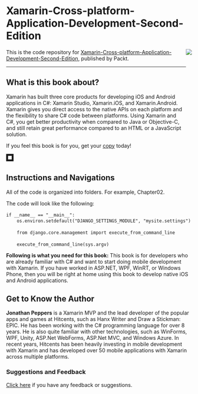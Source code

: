 # Xamarin-Cross-platform-Application-Development-Second-Edition

<a href="https://prod.packtpub.com/in/application-development/xamarin-cross-platform-application-development-second-edition?utm_source=github&utm_medium=repository&utm_campaign=9781784397883"><img src="https://prod.packtpub.com/media/catalog/product/cache/e4d64343b1bc593f1c5348fe05efa4a6/9/7/9781784397883.png" height="256px" align="right"></a>

This is the code repository for [Xamarin-Cross-platform-Application-Development-Second-Edition](https://prod.packtpub.com/in/application-development/xamarin-cross-platform-application-development-second-edition?utm_source=github&utm_medium=repository&utm_campaign=9781784397883), published by Packt.

****

## What is this book about?
Xamarin has built three core products for developing iOS and Android applications in C#: Xamarin Studio, Xamarin.iOS, and Xamarin.Android. Xamarin gives you direct access to the native APIs on each platform and the flexibility to share C# code between platforms. Using Xamarin and C#, you get better productivity when compared to Java or Objective-C, and still retain great performance compared to an HTML or a JavaScript solution.

If you feel this book is for you, get your [copy](https://www.amazon.com/dp/1784391913) today!

<a href="https://www.packtpub.com/?utm_source=github&utm_medium=banner&utm_campaign=GitHubBanner"><img src="https://raw.githubusercontent.com/PacktPublishing/GitHub/master/GitHub.png" 
alt="https://www.packtpub.com/" border="5" /></a>

## Instructions and Navigations
All of the code is organized into folders. For example, Chapter02.

The code will look like the following:
```
if __name__ == "__main__":
    os.environ.setdefault("DJANGO_SETTINGS_MODULE", "mysite.settings")

    from django.core.management import execute_from_command_line

    execute_from_command_line(sys.argv)
```

**Following is what you need for this book:**
This book is for developers who are already familiar with C# and want to start doing mobile development with Xamarin. If you have worked in ASP.NET, WPF, WinRT, or Windows Phone, then you will be right at home using this book to develop native iOS and Android applications.



## Get to Know the Author
**Jonathan Peppers**
is a Xamarin MVP and the lead developer of the popular apps and games at Hitcents, such as Hanx Writer and Draw a Stickman: EPIC. He has been working with the C# programming language for over 8 years. He is also quite familiar with other technologies, such as WinForms, WPF, Unity, ASP.Net WebForms, ASP.Net MVC, and Windows Azure. In recent years, Hitcents has been heavily investing in mobile development with Xamarin and has developed over 50 mobile applications with Xamarin across multiple platforms.


### Suggestions and Feedback
[Click here](https://docs.google.com/forms/d/e/1FAIpQLSdy7dATC6QmEL81FIUuymZ0Wy9vH1jHkvpY57OiMeKGqib_Ow/viewform) if you have any feedback or suggestions.


